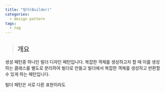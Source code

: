 ```yaml
---
title: "빌더(Builder)"
categories:
  - design pattern
tags:
  - tag
---
```

> ## 개요

생성 패턴중 하나인 빌더 디자인 패턴입니다.
복잡한 객체를 생성하고자 할 때 이를 생성하는 클래스를 별도로 분리하여 빌더로 만들고
빌더에서 복잡한 객체를 생성하고 반환할 수 있게 하는 패턴입니다.

빌더 패턴은 서로 다른 표현이라도 
